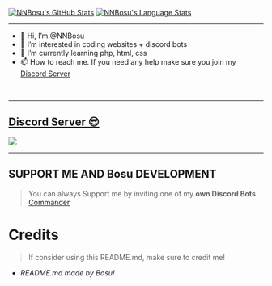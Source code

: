 [![NNBosu's GitHub Stats](https://github-readme-stats.vercel.app/api?username=NNBosu&show_icons=true&theme=tokyonight)](https://github.com/NNBosu)
[![NNBosu's Language Stats](https://github-readme-stats.vercel.app/api/top-langs/?username=NNBosu&theme=tokyonight)](https://github.com/NNBosu)

  
***

- 👋 Hi, I’m @NNBosu
- 👀 I’m interested in coding websites + discord bots
- 🌱 I’m currently learning php, html, css
- 📫 How to reach me. If you need any help make sure you join my [Discord Server](https://discord.gg/49BFrMhys5)
  
<br/>
  
***

## [Discord Server 😎](https://discord.gg/49BFrMhys5)
<a href="https://discord.gg/49BFrMhys5"><img src="https://cdn.discordapp.com/attachments/986308890050326600/994936762654793788/image.png?size=4096"></a>

***

## SUPPORT ME AND Bosu DEVELOPMENT

> You can always Support me by inviting one of my **own Discord Bots**
[Commander](https://discord.com/api/oauth2/authorize?client_id=955093593008275567&permissions=8&scope=applications.commands%20bot)

# Credits

> If consider using this README.md, make sure to credit me!
* *README.md made by Bosu!*
